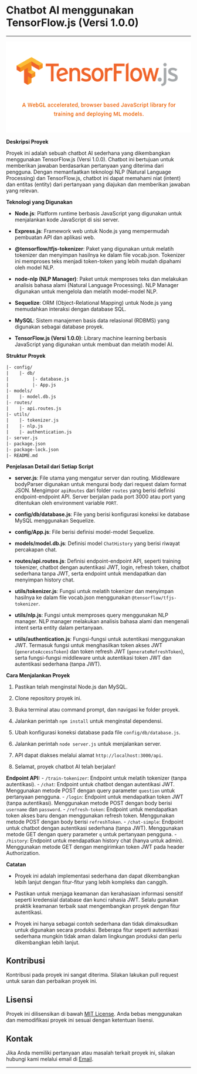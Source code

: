 # **Chatbot AI menggunakan TensorFlow.js (Versi 1.0.0)**
---
![Chatbot AI](./assets/image/tensorflowjs.png)

**Deskripsi Proyek**

Proyek ini adalah sebuah chatbot AI sederhana yang dikembangkan menggunakan TensorFlow.js (Versi 1.0.0). Chatbot ini bertujuan untuk memberikan jawaban berdasarkan pertanyaan yang diterima dari pengguna. Dengan memanfaatkan teknologi NLP (Natural Language Processing) dan TensorFlow.js, chatbot ini dapat memahami niat (intent) dan entitas (entity) dari pertanyaan yang diajukan dan memberikan jawaban yang relevan.

**Teknologi yang Digunakan**

- **Node.js**: Platform runtime berbasis JavaScript yang digunakan untuk menjalankan kode JavaScript di sisi server.

- **Express.js**: Framework web untuk Node.js yang mempermudah pembuatan API dan aplikasi web.

- **@tensorflow/tfjs-tokenizer**: Paket yang digunakan untuk melatih tokenizer dan menyimpan hasilnya ke dalam file vocab.json. Tokenizer ini memproses teks menjadi token-token yang lebih mudah dipahami oleh model NLP.

- **node-nlp (NLP Manager)**: Paket untuk memproses teks dan melakukan analisis bahasa alami (Natural Language Processing). NLP Manager digunakan untuk mengelola dan melatih model-model NLP.

- **Sequelize**: ORM (Object-Relational Mapping) untuk Node.js yang memudahkan interaksi dengan database SQL.

- **MySQL**: Sistem manajemen basis data relasional (RDBMS) yang digunakan sebagai database proyek.

- **TensorFlow.js (Versi 1.0.0)**: Library machine learning berbasis JavaScript yang digunakan untuk membuat dan melatih model AI.

**Struktur Proyek**

```
|- config/
|    |- db/
|         |- database.js
|         |- App.js
|- models/
|    |- model.db.js
|- routes/
|    |- api.routes.js
|- utils/
|    |- tokenizer.js
|    |- nlp.js
|    |- authentication.js
|- server.js
|- package.json
|- package-lock.json
|- README.md
```

**Penjelasan Detail dari Setiap Script**

- **server.js**: File utama yang mengatur server dan routing. Middleware bodyParser digunakan untuk mengurai body dari request dalam format JSON. Mengimpor `apiRoutes` dari folder `routes` yang berisi definisi endpoint-endpoint API. Server berjalan pada port 3000 atau port yang ditentukan oleh environment variable `PORT`.

- **config/db/database.js**: File yang berisi konfigurasi koneksi ke database MySQL menggunakan Sequelize.

- **config/App.js**: File berisi definisi model-model Sequelize.

- **models/model.db.js**: Definisi model `ChatHistory` yang berisi riwayat percakapan chat.

- **routes/api.routes.js**: Definisi endpoint-endpoint API, seperti training tokenizer, chatbot dengan autentikasi JWT, login, refresh token, chatbot sederhana tanpa JWT, serta endpoint untuk mendapatkan dan menyimpan history chat.

- **utils/tokenizer.js**: Fungsi untuk melatih tokenizer dan menyimpan hasilnya ke dalam file vocab.json menggunakan `@tensorflow/tfjs-tokenizer`.

- **utils/nlp.js**: Fungsi untuk memproses query menggunakan NLP manager. NLP manager melakukan analisis bahasa alami dan mengenali intent serta entity dalam pertanyaan.

- **utils/authentication.js**: Fungsi-fungsi untuk autentikasi menggunakan JWT. Termasuk fungsi untuk menghasilkan token akses JWT (`generateAccessToken`) dan token refresh JWT (`generateRefreshToken`), serta fungsi-fungsi middleware untuk autentikasi token JWT dan autentikasi sederhana (tanpa JWT).

**Cara Menjalankan Proyek**

1. Pastikan telah menginstal Node.js dan MySQL.

2. Clone repository proyek ini.

3. Buka terminal atau command prompt, dan navigasi ke folder proyek.

4. Jalankan perintah `npm install` untuk menginstal dependensi.

5. Ubah konfigurasi koneksi database pada file `config/db/database.js`.

6. Jalankan perintah `node server.js` untuk menjalankan server.

7. API dapat diakses melalui alamat `http://localhost:3000/api`.

8. Selamat, proyek chatbot AI telah berjalan!

**Endpoint API:**
    - `/train-tokenizer`: Endpoint untuk melatih tokenizer (tanpa autentikasi).
    - `/chat`: Endpoint untuk chatbot dengan autentikasi JWT. Menggunakan metode POST dengan query parameter `question` untuk pertanyaan pengguna.
    - `/login`: Endpoint untuk mendapatkan token JWT (tanpa autentikasi). Menggunakan metode POST dengan body berisi `username` dan `password`.
    - `/refresh-token`: Endpoint untuk mendapatkan token akses baru dengan menggunakan refresh token. Menggunakan metode POST dengan body berisi `refreshToken`.
    - `/chat-simple`: Endpoint untuk chatbot dengan autentikasi sederhana (tanpa JWT). Menggunakan metode GET dengan query parameter `q` untuk pertanyaan pengguna.
    - `/history`: Endpoint untuk mendapatkan history chat (hanya untuk admin). Menggunakan metode GET dengan mengirimkan token JWT pada header Authorization.

**Catatan**

- Proyek ini adalah implementasi sederhana dan dapat dikembangkan lebih lanjut dengan fitur-fitur yang lebih kompleks dan canggih.

- Pastikan untuk menjaga keamanan dan kerahasiaan informasi sensitif seperti kredensial database dan kunci rahasia JWT. Selalu gunakan praktik keamanan terbaik saat mengembangkan proyek dengan fitur autentikasi.

- Proyek ini hanya sebagai contoh sederhana dan tidak dimaksudkan untuk digunakan secara produksi. Beberapa fitur seperti autentikasi sederhana mungkin tidak aman dalam lingkungan produksi dan perlu dikembangkan lebih lanjut.

## Kontribusi
Kontribusi pada proyek ini sangat diterima. Silakan lakukan pull request untuk saran dan perbaikan proyek ini.

## Lisensi
Proyek ini dilisensikan di bawah [MIT License](https://github.com/0xTrue-DevAI/Chatbot-AI/blob/main/LICENSE). Anda bebas menggunakan dan memodifikasi proyek ini sesuai dengan ketentuan lisensi.

## Kontak
Jika Anda memiliki pertanyaan atau masalah terkait proyek ini, silakan hubungi kami melalui email di [Email](mailto:eotnay@gmail.com).

---
